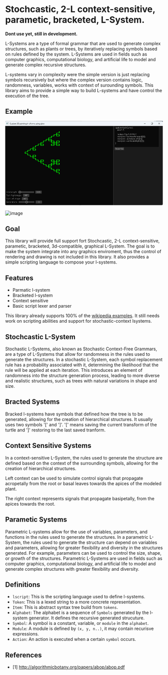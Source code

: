  # Stochcastic, 2-L context-sensitive, parametic, bracketed, L-System.

**Dont use yet, still in development.** 

L-Systems are a type of formal grammar that are used to generate complex structures, such as plants or trees, by iteratively replacing symbols based on rules defined by the system. L-Systems are used in fields such as computer graphics, computational biology, and artificial life to model and generate complex recursive structures.

L-systems vary in complexity were the simple version is just replacing symbols recursively but where the complex version contains logic, randomness, variables, works with context of surounding symbols. 
This library aims to provide a simple way to build L-systems and have control the execution of the tree.

## Example

<img src="./image/example.png"></img>

![image](https://user-images.githubusercontent.com/19969910/221349321-742c65ae-92a4-478c-9042-d9ed01d7a7ce.png)

## Goal

This library will provide full support fort Stochcastic, 2-L context-sensitive, parametic, bracketed, 3d-compatible, graphical L-System. 
The goal is to make the system integrate into any graphics enviroment, thus the control of rendering and drawing is not included in this library.
It also provides a simple scripting language to compose your l-systems.

## Features

- Parmatic l-system
- Bracketed l-system
- Context sensitive
- Basic script lexer and parser

This library already supports 100% of the [wikipedia examples](https://en.wikipedia.org/wiki/L-system). 
It still needs work on scripting abilities and support for stochastic-context lsystems.

## Stochcastic L-System

Stochastic L-Systems, also known as Stochastic Context-Free Grammars, are a type of L-Systems that allow for randomness in the rules used to generate the structures. In a stochastic L-System, each symbol replacement rule has a probability associated with it, determining the likelihood that the rule will be applied at each iteration. This introduces an element of randomness into the structure generation process, leading to more diverse and realistic structures, such as trees with natural variations in shape and size. 

## Bracted Systems

Bracked l-systems have symbols that defined how the tree is to be generated, allowing for the creation of hierarchical structures. 
It usually uses two symbols '[' and ']'. '[' means saving the current transform of the turtle and ']' restoring to the last saved tranform. 

## Context Sensitive Systems

In a context-sensitive L-System, the rules used to generate the structure are defined based on the context of the surrounding symbols, allowing for the creation of hierarchical structures.

Left context can be used to simulate control signals that propagate acropetally from the root or basal leaves towards the apices of the modeled plant.

The right context represents signals that propagate basipetally, from the apices towards the root.

## Parametic Systems

Parametric L-systems allow for the use of variables, parameters, and functions in the rules used to generate the structures. In a parametric L-System, the rules used to generate the structure can depend on variables and parameters, allowing for greater flexibility and diversity in the structures generated. For example, parameters can be used to control the size, shape, or growth of the structures. Parametric L-Systems are used in fields such as computer graphics, computational biology, and artificial life to model and generate complex structures with greater flexibility and diversity.

## Definitions 

- `lscript`: This is the scripting language used to define l-systems.
- `Token`: This is a lexed string to a more concrete representation.
- `Item`: This is abstract syntax tree build from `tokens`.
- `Alphabet`: The alphabet is a sequence of `Symbols` generated by the l-system generator. It defines the recursive generated strucuture.
- `Symbol`: A symbol is a constant, variable, or `module` in the `alphabet`.
- `Module`: A module is defined by `(x, y, n..)`, it may contain recurisve expressions.
- `Action`: An action is executed when a certain `symbol` occurs.

## References 

- [1] http://algorithmicbotany.org/papers/abop/abop.pdf